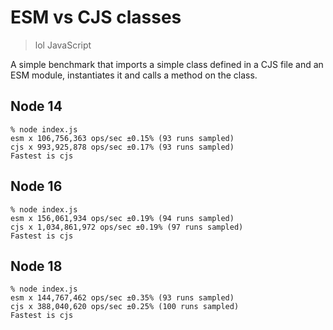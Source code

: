 # ESM vs CJS classes

> lol JavaScript

A simple benchmark that imports a simple class defined in a CJS file and an ESM module, instantiates it and calls a method on the class.

## Node 14

```console
% node index.js
esm x 106,756,363 ops/sec ±0.15% (93 runs sampled)
cjs x 993,925,878 ops/sec ±0.17% (93 runs sampled)
Fastest is cjs
```

## Node 16

```console
% node index.js
esm x 156,061,934 ops/sec ±0.19% (94 runs sampled)
cjs x 1,034,861,972 ops/sec ±0.19% (97 runs sampled)
Fastest is cjs
```

## Node 18

```console
% node index.js
esm x 144,767,462 ops/sec ±0.35% (93 runs sampled)
cjs x 388,040,620 ops/sec ±0.25% (100 runs sampled)
Fastest is cjs
```